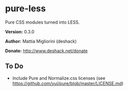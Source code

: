 pure-less
=========

Pure CSS modules turned into LESS.

**Version:** 0.3.0

**Author:** Mattia Migliorini (deshack)

**Donate:** http://www.deshack.net/donate

To Do
-----

- Include Pure and Normalize.css licenses (see https://github.com/yui/pure/blob/master/LICENSE.md)
